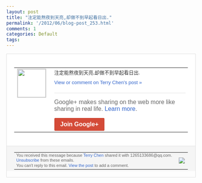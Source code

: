 ```yaml
---
layout: post
title: "注定能熬夜到天亮,却做不到早起看日出."
permalink: '/2012/06/blog-post_253.html'
comments: 1
categories: Default
tags: 
---
```

<div style="border:solid 1px #dfdfdf;color:#686868;font:13px Arial"><div style="background-color:#fff;padding:20px;"><table cellpadding="0" cellspacing="0"><tr><td style="padding-right:15px;vertical-align:top"><a href="https://plus.google.com/_/notifications/ngemlink?&amp;emid=CICjytrFurACFcYH3godrBQAAA&amp;path=%2F108643996575278738906&amp;dt=1339017716211"><img height="75" src="https://lh3.googleusercontent.com/-KKRGTyJ5Bl0/AAAAAAAAAAI/AAAAAAAAEEY/jllxqER5dCk/s75-c-k-a/photo.jpg" style="border:solid 1px #cccccc;" width="75"/></a></td><td style="width:578px;color:#333;font:13px Arial;vertical-align:top;"><div style="padding-bottom:10px">注定能熬夜到天亮,却做不到早起看日出.</div><a href="https://plus.google.com/_/notifications/ngemlink?&amp;emid=CICjytrFurACFcYH3godrBQAAA&amp;path=%2F108643996575278738906%2Fposts%2FbjXQhwsgcUv%3Fgpinv%3DAMIXal8c9C73iRZbtpVGk1_md0l6QHEGMo_deBp3Xup8hB5jO_tdI7E3QLC6ryFly5Ferndxcj_k_4gLoafW5WFgc4HiYtmWctQiMJVp07X1hOM22siVHEc&amp;dt=1339017716211" style="color:#3366CC;text-decoration:none;">View or comment on Terry Chen's post »</a><div style="margin-top:20px;border-top:solid 1px #dfdfdf"><div style="padding:15px 0;color:#686868;font:16px Arial;">Google+ makes sharing on the web more like sharing in real life. <a href="http://www.google.com/+/learnmore/" style="color:#3366CC;text-decoration:none;">Learn more</a>.</div><a href="https://plus.google.com/_/notifications/ngemlink?&amp;emid=CICjytrFurACFcYH3godrBQAAA&amp;path=%2F%3Fgpinv%3DAMIXal8c9C73iRZbtpVGk1_md0l6QHEGMo_deBp3Xup8hB5jO_tdI7E3QLC6ryFly5Ferndxcj_k_4gLoafW5WFgc4HiYtmWctQiMJVp07X1hOM22siVHEc&amp;dt=1339017716211" style="display:inline-block;padding:7px 15px;background-color:#d44b38; color:#fff;font-size:16px; font-weight:bold;border-radius:2px;border:solid 1px #c43b28; white-space:nowrap;text-decoration:none">Join Google+</a></div></td></tr></table></div><div style="border-top:solid 1px #dfdfdf;padding:0 20px; background-color:#f5f5f5"><table cellpadding="0" cellspacing="0" style="height:50px"><tbody><tr><td style="vertical-align:middle;width:100%; color:#636363;font:11px Arial; line-height:120%">You received this message because <a href="https://plus.google.com/_/notifications/ngemlink?&amp;emid=CICjytrFurACFcYH3godrBQAAA&amp;path=%2F108643996575278738906%3Fgpinv%3DAMIXal8c9C73iRZbtpVGk1_md0l6QHEGMo_deBp3Xup8hB5jO_tdI7E3QLC6ryFly5Ferndxcj_k_4gLoafW5WFgc4HiYtmWctQiMJVp07X1hOM22siVHEc&amp;dt=1339017716211" style="color:#3366CC;text-decoration:none;">Terry Chen</a> shared it with 1265133686@qq.com. <a href="https://plus.google.com/_/notifications/ngemlink?&amp;emid=CICjytrFurACFcYH3godrBQAAA&amp;path=%2F_%2Fnonplus%2Femailsettings%3Fgpinv%3DAMIXal8c9C73iRZbtpVGk1_md0l6QHEGMo_deBp3Xup8hB5jO_tdI7E3QLC6ryFly5Ferndxcj_k_4gLoafW5WFgc4HiYtmWctQiMJVp07X1hOM22siVHEc%26est%3DADH5u8Vwnx6WphZNy9PYjvpM2wNDv9jmUwD1ERZoI__R8CJpzdtCAvQ9lxojnlqQOggvvPhadMDKQB5I9xq_iXAtxTob_OYO41u9_-a3ry807DuqdrdMbo_KGQhIUNBLeuV_UpB8GVLX&amp;dt=1339017716211" style="color:#3366CC;text-decoration:none;">Unsubscribe</a> from these emails.<br/>You can't reply to this email. <a href="https://plus.google.com/_/notifications/ngemlink?&amp;emid=CICjytrFurACFcYH3godrBQAAA&amp;path=%2F108643996575278738906%2Fposts%2FbjXQhwsgcUv%3Fgpinv%3DAMIXal8c9C73iRZbtpVGk1_md0l6QHEGMo_deBp3Xup8hB5jO_tdI7E3QLC6ryFly5Ferndxcj_k_4gLoafW5WFgc4HiYtmWctQiMJVp07X1hOM22siVHEc&amp;dt=1339017716211" style="color:#3366CC;text-decoration:none;">View the post</a> to add a comment.<br/></td><td><img src="https://ssl.gstatic.com/s2/oz/images/notifications/logo/google-plus-6617a72bb36cc548861652780c9e6ff1.png"/></td></tr></tbody></table></div></div>